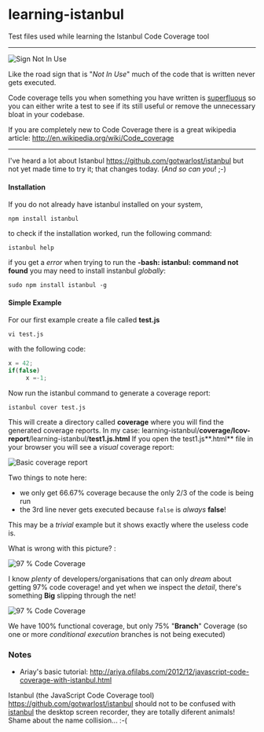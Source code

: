 learning-istanbul
=================

Test files used while learning the Istanbul Code Coverage tool

- - -

![Sign Not In Use](http://i1.mirror.co.uk/incoming/article1433397.ece/ALTERNATES/s2197/The%20world's%20most%20stupid%20signs-1433397 "Sign not in use!")

Like the road sign that is "*Not In Use*" much of the code 
that is written never gets executed. 

Code coverage tells you when something you have written is 
[superfluous](https://www.google.com/search?q=superfluous) 
so you can either write a test to see if its still useful 
or remove the unnecessary bloat in your codebase.

If you are completely new to Code Coverage there is a great wikipedia article:
http://en.wikipedia.org/wiki/Code_coverage

- - -


I've heard a lot about Istanbul 
https://github.com/gotwarlost/istanbul 
but not yet made time to try it;
that changes today. (*And so can you*! ;-)


#### Installation

If you do not already have istanbul installed on your system,

```terminal
npm install istanbul
```

to check if the installation worked, run the following command:

```terminal
istanbul help
```

if you get a *error* when trying to run the **-bash: istanbul: command not found**
you may need to install instanbul *globally*:

```terminal
sudo npm install istanbul -g
```

#### Simple Example

For our first example create a file called **test.js**

```terminal
vi test.js
```

with the following code:

```javascript
x = 42;
if(false)
     x =-1;
```

Now run the istanbul command to generate a coverage report:

```terminal
istanbul cover test.js
```

This will create a directory called **coverage** where you will find 
the generated coverage reports.
In my case: 
learning-istanbul/**coverage/lcov-report**/learning-istanbul/**test1.js.html**
If you open the test1.js**.html** file in your browser 
you will see a *visual* coverage report:

![Basic coverage report](https://raw.github.com/nelsonic/learning-istanbul/master/screenshots/test1.js-coverage-highlighted.png)

Two things to note here:

- we only get 66.67% coverage because the 
only 2/3 of the code is being run
- the 3rd line never gets executed because 
`false` is *always* **false**!

This may be a *trivial* example but it shows 
exactly where the useless code is.

What is wrong with this picture? :

![97 % Code Coverage](https://raw.github.com/nelsonic/learning-istanbul/master/screenshots/97-percent-code-coverage.png)

I know *plenty* of developers/organisations that can 
only *dream* about getting 97% code coverage!
and yet when we inspect the *detail*, there's 
something **Big** slipping through the net!

![97 % Code Coverage](https://raw.github.com/nelsonic/learning-istanbul/master/screenshots/97-percent-hides-malicious-code.png)

We have 100% functional coverage, but only 75% "**Branch**" Coverage 
(so one or more *conditional execution* branches is not being executed)



### Notes
	
- Ariay's basic tutorial: http://ariya.ofilabs.com/2012/12/javascript-code-coverage-with-istanbul.html

Istanbul (the JavaScript Code Coverage tool) 
https://github.com/gotwarlost/istanbul 
should not to be confused with [istanbul](https://wiki.gnome.org/Istanbul) 
the desktop screen recorder, they are totally diferent animals! 
Shame about the name collision... :-(
